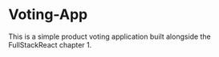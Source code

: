 # Voting-App
This is a simple product voting application built alongside the FullStackReact chapter 1.
